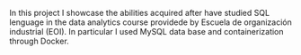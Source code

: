 In this project I showcase the abilities acquired after have studied SQL lenguage in the data analytics course providede by Escuela de organización industrial (EOI). 
In particular I used MySQL data base and containerization through Docker.


